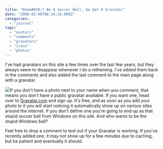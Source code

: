 ```yaml
---
title: "Don&#039;t Be A Soccer Ball, Go Get A Gravatar"
date: "2008-03-06T08:34:26.000Z"
categories: 
  - "journal"
tags: 
  - "avatars"
  - "comments"
  - "gravatars"
  - "icons"
  - "photos"
---
```


I've had gravatars on this site a few times over the last few years, but they always seem to disappear whenever I do a retheming. I've added them back in the comments and also added the last comment to the main page along with a gravatar.

![](images/ball.png)If you don't have a photo next to your name when you comment, that means you don't have a public gravatar available. If you want one, head over to [Gravatar.com](http://gravatar.com) and sign up. It's free, and as soon as you add your photo to it you will start noticing it automatically show up on various sites around the internet. If you don't define one you're going to end up as that stupid soccer ball from Windows on this site. And who wants to be the stupid Windows ball?

Feel free to drop a comment to test out if your Gravatar is working. If you've recently added one, it may not show up for a few minutes due to caching, but be patient and eventually it should.
